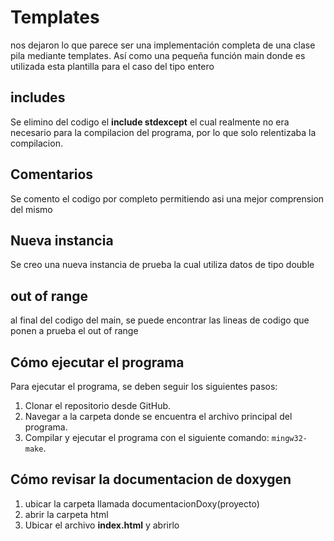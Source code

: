 # Templates

nos dejaron lo que parece ser una implementación completa de una clase pila
mediante templates. Así como una pequeña función main donde es utilizada esta plantilla para el caso del tipo entero

## includes

Se elimino del codigo el **include stdexcept** el cual realmente no era necesario para la compilacion del programa, por lo que solo relentizaba la compilacion.

## Comentarios

Se comento el codigo por completo permitiendo asi una mejor comprension del mismo

## Nueva instancia

Se creo una nueva instancia de prueba la cual utiliza datos de tipo double

## out of range

al final del codigo del main, se puede encontrar las lineas de codigo que ponen a prueba el out of range

## Cómo ejecutar el programa

Para ejecutar el programa, se deben seguir los siguientes pasos:

1. Clonar el repositorio desde GitHub.
2. Navegar a la carpeta donde se encuentra el archivo principal del programa.
3. Compilar y ejecutar el programa con el siguiente comando: `mingw32-make`.

## Cómo revisar la documentacion de doxygen

1. ubicar la carpeta llamada documentacionDoxy(proyecto)
2. abrir la carpeta html
3. Ubicar el archivo **index.html** y abrirlo